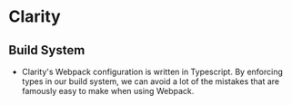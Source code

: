 # Clarity #

## Build System ##

- Clarity's Webpack configuration is written in Typescript. By enforcing types in our build system, we can avoid a lot of the mistakes that are famously easy to make when using Webpack.
